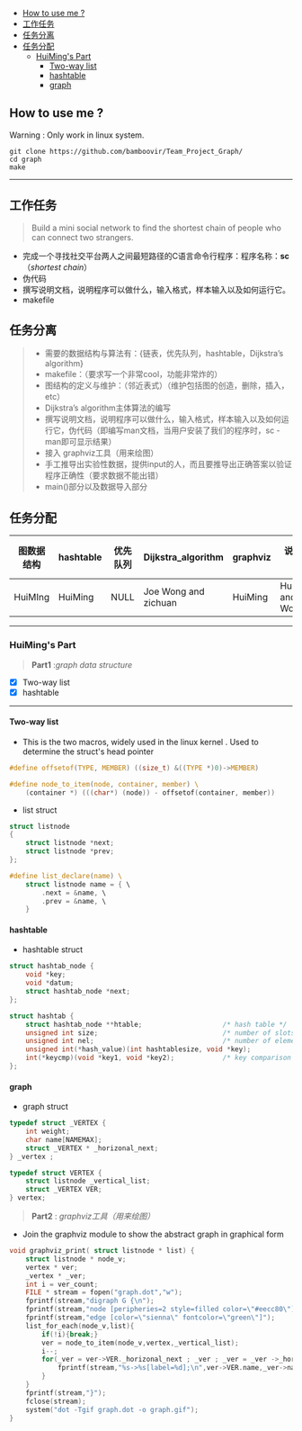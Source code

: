 
<!-- TOC -->

- [How to use me ?](#how-to-use-me-)
- [工作任务](#工作任务)
- [任务分离](#任务分离)
- [任务分配](#任务分配)
    - [HuiMing's Part](#huimings-part)
        - [Two-way list](#two-way-list)
        - [hashtable](#hashtable)
        - [graph](#graph)

<!-- /TOC -->

## How to use me ?

Warning : Only work in linux system.

```
git clone https://github.com/bamboovir/Team_Project_Graph/
cd graph
make

```
----

## 工作任务
> Build a mini social network to find the shortest chain of people who can connect two strangers.


-  完成一个寻找社交平台两人之间最短路径的C语言命令行程序：程序名称：**sc**（*shortest chain*）
-  伪代码
-  撰写说明文档，说明程序可以做什么，输入格式，样本输入以及如何运行它。
-  makefile

## 任务分离

> - 需要的数据结构与算法有：{链表，优先队列，hashtable，Dijkstra’s algorithm}
> - makefile：（要求写一个非常cool，功能非常炸的）
> - 图结构的定义与维护：（邻近表式）（维护包括图的创造，删除，插入，etc）
> - Dijkstra’s algorithm主体算法的编写
> - 撰写说明文档，说明程序可以做什么，输入格式，样本输入以及如何运行它，伪代码（即编写man文档，当用户安装了我们的程序时，sc -man即可显示结果）
> - 接入 graphviz工具（用来绘图）
> - 手工推导出实验性数据，提供input的人，而且要推导出正确答案以验证程序正确性（要求数据不能出错）
> - main()部分以及数据导入部分

## 任务分配

|图数据结构 |hashtable | 优先队列 | Dijkstra_algorithm | graphviz | 说明文档 | 实验数据&main() |
-----------|----------|----------|--------------------|----------|---------|----------------|
|HuiMIng   | HuiMing | NULL | Joe Wong and zichuan | HuiMing | HuiMing and Joe Wong | Ding Hao|


---------------------------------------------------------------

### HuiMing's Part

> **Part1** :*graph data structure*

- [x] Two-way list
- [x] hashtable

------------

#### Two-way list

- This is the two macros, widely used in the linux kernel . Used to determine the struct's head pointer

```c
#define offsetof(TYPE, MEMBER) ((size_t) &((TYPE *)0)->MEMBER) 

#define node_to_item(node, container, member) \  
    (container *) (((char*) (node)) - offsetof(container, member))   

```

- list struct

```c
struct listnode  
{  
    struct listnode *next;  
    struct listnode *prev;  
};  

#define list_declare(name) \  
    struct listnode name = { \  
        .next = &name, \  
        .prev = &name, \  
    }  


```

#### hashtable

- hashtable struct

```c
struct hashtab_node {
	void *key;
	void *datum;
	struct hashtab_node *next;
};

struct hashtab {
	struct hashtab_node **htable;					 /* hash table */
	unsigned int size;                               /* number of slots in hash table */
	unsigned int nel;                                /* number of elements in hash table */
	unsigned int(*hash_value)(int hashtablesize, void *key);            /* hash function */
	int(*keycmp)(void *key1, void *key2);			 /* key comparison function */
};

```

#### graph

- graph struct

```c
typedef struct _VERTEX {
    int weight;
    char name[NAMEMAX];
    struct _VERTEX * _horizonal_next;
} _vertex ;

typedef struct VERTEX {
    struct listnode _vertical_list;
    struct _VERTEX VER;
} vertex;
```

> **Part2** : *graphviz工具（用来绘图）*

- Join the graphviz module to show the abstract graph in graphical form

```c
void graphviz_print( struct listnode * list) {
    struct listnode * node_v;
    vertex * ver;
    _vertex * _ver;
    int i = ver_count;
    FILE * stream = fopen("graph.dot","w");
    fprintf(stream,"digraph G {\n");
    fprintf(stream,"node [peripheries=2 style=filled color=\"#eecc80\"]");
    fprintf(stream,"edge [color=\"sienna\" fontcolor=\"green\"]");
    list_for_each(node_v,list){
        if(!i){break;}
        ver = node_to_item(node_v,vertex,_vertical_list);
        i--;
        for(_ver = ver->VER._horizonal_next ; _ver ; _ver = _ver ->_horizonal_next){
            fprintf(stream,"%s->%s[label=%d];\n",ver->VER.name,_ver->name,_ver->weight);
        }
    }
    fprintf(stream,"}");
    fclose(stream);
    system("dot -Tgif graph.dot -o graph.gif");
}
```
